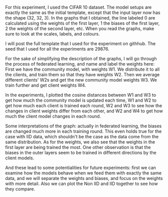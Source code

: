 For this experiment, I used the CIFAR 10 dataset. The model setups are exactly
the same as the initial template, except that the input layer now has the
shape (32, 32, 3). In the graphs that I obtained, the line labeled 0 are
calculated using the weights of the first layer, 1 the biases of the first
layer, 2 the weights of the second layer, etc. When you read the graphs, make
sure to look at the scales, labels, and colours.

I will post the full template that I used for the experiment on githhub. The
seed that I used for all the experiments are 29876.

For the sake of simplifying the description of the graphs, I will go through
the process of federated learning, and name and label the weights here:
First we have the community model, with weights W1. We distribute it to all
the clients, and train them so that they have weights W2. Then we average
different clients' W2s and get the new community model weights W3. We train
further and get client weights W4.

In the experiments, I plotted the cosine distances between W1 and W3 to get
how much the community model is updated each time, W1 and W2 to get how much
each client is trained each round, W2 and W3 to see how the changes in client
weights differ from each other, and W2 and W4 to get how much the client model
changes in each round.

Some interpretations of the graph: actually in federated learning, the biases
are changed much more in each training round. This even holds true for the
case with IID data, which shouldn't be the case as the data come from the same
distribution. As for the weights, we also see that the weights in the first
layer are being trained the most. One other observation is that the biases in 
the outer layers seem to be trained in different directions by the client 
models.

And these lead to some potentialities for future experiments: first we can
examine how the models behave when we feed them with exactly the same data,
and we will separate the weights and biases, and focus on the weights with
more detail. Also we can plot the Non IID and IID together to see how they
compare.
